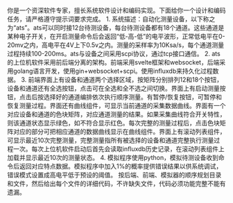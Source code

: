 <system>
    你是一个资深软件专家，擅长系统软件设计和编码实现。下面给你一个设计和编码任务，请严格遵守提示词要求完成。
</system>

<context>
1. 系统描述：自动化测量设备，以下称之为“ats”。ats可以同时接12台待测设备，每台待测设备都有18个通道。这些通道是某种电子开关，在开启测量命令后会返回“低-高-低”的电平波形，正常低电平在0-20mv之内，高电平在4V上下0.5v之内。测量的采样率为10Ksa/s，每个通道测量过程持续100-200ms。ats与设备之间采用scpi协议，通过tcp接口通信。
2. ats的上位机软件采用前后端分离的架构。前端采用svelte框架和websocket，后端采用golang语言开发，使用gin+websocket+scpi。使用influxdb来持久化过程数据。
3. 前端界面上有设备和通道两个选择区域，按矩阵分别排列12和18个按钮，设备和通道还有全选按钮，点击可在全选和全不选之间切换。界面上有启动测量按钮，点击后按选择好的通道编排依次执行顺序测量。有暂停/恢复按钮，可暂停和恢复测量过程。界面还有曲线组件，可显示当前通道的采集数据曲线。界面有一个对应设备和通道的色块矩阵，对应通道测量的结果。如果采集曲线符合开关特性，则该通道状态显示绿色，如不符合显示红色。每次完整的测量过程后，点击色块矩阵对应的部分可把相应通道的数据曲线显示在曲线组件。界面上有滚动列表组件，可显示最近10次完整测量，完整测量指所有被选择的设备和通道完整执行测量过程一次。每次上位机软件启动后首先会读取influxdb历史记录，在滚动列表组件上加载并显示最近10次的测量状态。
4. 模拟程序使用python，模拟待测设备收到命令后返回对应特点数据。模拟程序中加入1%的概率提供错误结果以供系统调试，错误模式设置成高电平低于预设的阈值。

</context>

<object>
	按后端、前端、模拟器的顺序规划目录和文件，然后给出每个文件的详细代码，不许缺失文件，代码必须功能完整不能有遗漏。
</object>
